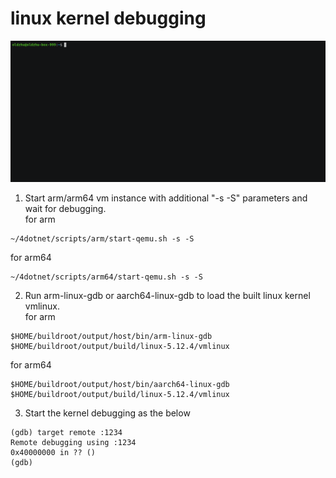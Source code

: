 # linux kernel debugging
<img src="armkernel_demo_c_120.gif" width="1500"/>

1. Start arm/arm64 vm instance with additional "-s -S" parameters and wait for debugging.  
for arm
~~~
~/4dotnet/scripts/arm/start-qemu.sh -s -S
~~~
for arm64
~~~
~/4dotnet/scripts/arm64/start-qemu.sh -s -S
~~~
2. Run arm-linux-gdb or aarch64-linux-gdb to load the built linux kernel vmlinux.  
for arm
~~~
$HOME/buildroot/output/host/bin/arm-linux-gdb  $HOME/buildroot/output/build/linux-5.12.4/vmlinux
~~~
for arm64
~~~
$HOME/buildroot/output/host/bin/aarch64-linux-gdb  $HOME/buildroot/output/build/linux-5.12.4/vmlinux
~~~
3. Start the kernel debugging as the below
~~~
(gdb) target remote :1234
Remote debugging using :1234
0x40000000 in ?? ()
(gdb)
~~~
